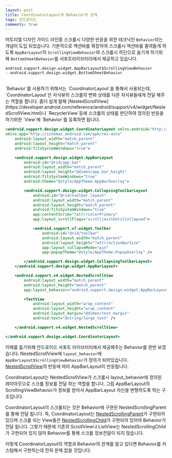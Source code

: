 ```yaml
---
layout: post
title: CoordinatorLayout과 Behavior의 관계
tags: 안드로이드
comments: true
---
```

머트리얼 디자인 가이드 라인중 스크롤시 다양한 반응을 위한 테크닉인 `Behavior`라는 개념이 도입 되었습니다. 기본적으로 액션바를 확장하여 스크롤시 액션바를 줄여들게 하도록 `AppBarLayout`의 `ScrollingViewBehavior`와 스크롤시 하단으로 숨기게 하기위해 `BottomSheetBehavior`를 서포트라이브러리에서 제공하고 있습니다.  

```
android.support.design.widget.AppBarLayout$ScrollingViewBehavior
- android.support.design.widget.BottomSheetBehavior  
```

<br>
`Behavior`를 사용하기 위해서는 `CoordinatorLayout`을 통해서 사용되는데, `CoordinatorLayout`은 자식뷰의 스크롤의 변화 상태를 다른 자식뷰들에게 전달 해주는 역할을 합니다. 좀더 쉽게 말해 [NestedScrollView](https://developer.android.com/reference/android/support/v4/widget/NestedScrollView.html)나 `RecyclerView`등에 스크롤의 상태를 판단하여 정의된 반응을 하기위한 `View`에 `Behavior`를 등록하면 됩니다.

```xml
<android.support.design.widget.CoordinatorLayout xmlns:android="http://schemas.android.com/apk/res/android"
xmlns:app="http://schemas.android.com/apk/res-auto"
    android:layout_width="match_parent"
    android:layout_height="match_parent"
    android:fitsSystemWindows="true">

    <android.support.design.widget.AppBarLayout
        android:id="@+id/app_bar"
        android:layout_width="match_parent"
        android:layout_height="@dimen/app_bar_height"
        android:fitsSystemWindows="true"
        android:theme="@style/AppTheme.AppBarOverlay">

        <android.support.design.widget.CollapsingToolbarLayout
            android:id="@+id/toolbar_layout"
            android:layout_width="match_parent"
            android:layout_height="match_parent"
            android:fitsSystemWindows="true"
            app:contentScrim="?attr/colorPrimary"
            app:layout_scrollFlags="scroll|exitUntilCollapsed">

            <android.support.v7.widget.Toolbar
                android:id="@+id/toolbar"
                android:layout_width="match_parent"
                android:layout_height="?attr/actionBarSize"
                app:layout_collapseMode="pin"
                app:popupTheme="@style/AppTheme.PopupOverlay" />

        </android.support.design.widget.CollapsingToolbarLayout>
    </android.support.design.widget.AppBarLayout>

    <android.support.v4.widget.NestedScrollView
        android:layout_width="match_parent"
        android:layout_height="match_parent"
        app:layout_behavior="android.support.design.widget.AppBarLayout$ScrollingViewBehavior">

        <TextView
            android:layout_width="wrap_content"
            android:layout_height="wrap_content"
            android:layout_margin="@dimen/text_margin"
            android:text="@string/large_text" />

    </android.support.v4.widget.NestedScrollView>

</android.support.design.widget.CoordinatorLayout>
```

이해를 돕기위해 안드로이드 서포트 라이브러리에서 제공해주는 Behavior를 한번 보겠습니다. NestedScrollView에 `layout_behavior`에 `AppBarLayout$ScrollingViewBehavior`가 정의가 되어있습니다. [NestedScrollView](https://developer.android.com/reference/android/support/v4/widget/NestedScrollView.html)의 반응에 따라 AppBarLayout이 반응됩니다.  

CoordinatorLayout는 NestedScrollView가 스크롤시 layout_behavior에 정의된 레이아웃으로 스크롤 정보를 전달 하는 역할을 합니다. 그럼 AppBarLayout의 ScrollingViewBehavior가 정보를 받아서 AppBarLayout 자신을 변형하도록 하는 구조입니다.  

CoordinatorLayout이 스크롤되는 것은 Behavior에 구현된 NestedScrollingParent를 통해 전달 됩니다. 즉, CoordinatorLayout는 [NestedScrollingParent](https://developer.android.com/reference/android/support/v4/view/NestedScrollingParent.html)가 구현되어 있으며 스크롤 되는 View들은 [NestedScrollingChild](https://developer.android.com/reference/android/support/v4/view/NestedScrollingChild.html)가 구현되어 있어야 Behavior가 전달 됩니다. 그렇기 때문에 기존의 ScrollView나 ListView는 NestedScrollingChild가 구현되어 있지 않아 Behavior를 통해 스크롤 정보전달이 되지 않습니다.  

이렇게 CoordinatorLayout의 역할과 Behavior의 관계를 알고 있다면 Behavior를 커스텀해서 구현하는데 전혀 문제 없을 것입니다.

